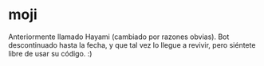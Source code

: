# moji
Anteriormente llamado Hayami (cambiado por razones obvias). Bot descontinuado hasta la fecha, y que tal vez lo llegue a revivir, pero siéntete libre de usar su código. :)
